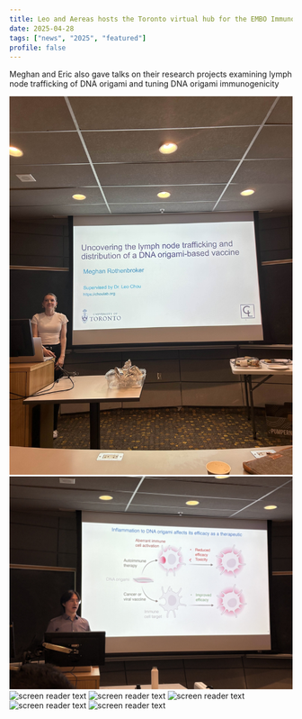 ```yaml
---
title: Leo and Aereas hosts the Toronto virtual hub for the EMBO ImmunoBiophysics symposium
date: 2025-04-28
tags: ["news", "2025", "featured"]
profile: false
---
```


Meghan and Eric also gave talks on their research projects examining lymph node trafficking of DNA origami and tuning DNA origami immunogenicity

<!--more-->

![screen reader text](IMG_3245.jpg)
![screen reader text](IMG_4223.jpg)
![screen reader text](IMG_6222.jpg)
![screen reader text](IMG_6223.jpg)
![screen reader text](IMG_6224.jpg)
![screen reader text](IMG_6229.jpg)
![screen reader text](IMG_6232.jpg)